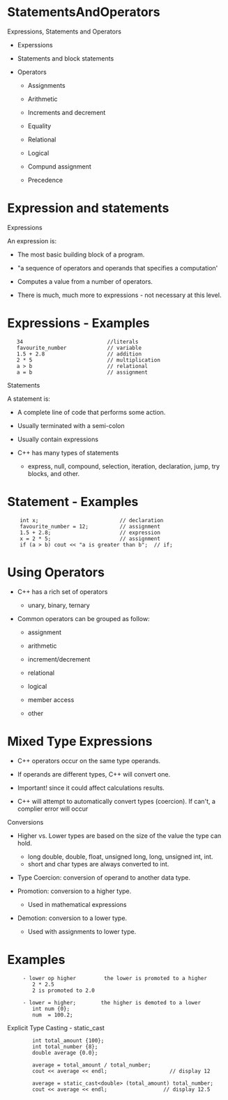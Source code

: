 # StatementsAndOperators
 Expressions, Statements and Operators

* Experssions

* Statements and block statements

* Operators

  - Assignments
 
  - Arithmetic
 
  - Increments and decrement
 
  - Equality
 
  - Relational
 
  - Logical
 
  - Compund assignment
 
  - Precedence
 

 # Expression and statements
 Expressions

 An expression is:

  - The most basic building block of a program.

  - "a sequence of operators and operands that specifies a computation'

  - Computes a value from a number of operators.

  - There is much, much more to expressions - not necessary at this level.

# Expressions - Examples

       34                           //literals
       favourite_number             // variable
       1.5 + 2.8                    // addition
       2 * 5                        // multiplication
       a > b                        // relational
       a = b                        // assignment

Statements

A statement is:

  - A complete line of code that performs some action.

  - Usually terminated with a semi-colon

  - Usually contain expressions

  - C++ has many types of statements

    * express, null, compound, selection, iteration, declaration, jump, try blocks, and other.
   
 # Statement - Examples

        int x;                          // declaration
        favourite_number = 12;          // assignment
        1.5 + 2.8;                      // expression
        x = 2 * 5;                      // assignment
        if (a > b) cout << "a is greater than b";  // if;
  

# Using Operators
* C++ has a rich set of operators

  - unary, binary, ternary

* Common operators can be grouped as follow:

  - assignment
 
  - arithmetic
 
  - increment/decrement
 
  - relational
 
  - logical
 
  - member access
 
  - other


# Mixed Type Expressions
* C++ operators occur on the same type operands.

* If operands are different types, C++ will convert one.

* Important! since it could affect calculations results.

* C++ will attempt to automatically convert types (coercion). If can't, a complier error will occur


Conversions

* Higher vs. Lower types are based on the size of the value the type can hold.

  - long double, double, float, unsigned long, long, unsigned int, int.
  - short and char types are always converted to int.

* Type Coercion: conversion of operand to another data type.

* Promotion: conversion to a higher type.
  - Used in mathematical expressions

* Demotion: conversion to a lower type.
  - Used with assignments to lower type.

# Examples

         - lower op higher         the lower is promoted to a higher
            2 * 2.5
            2 is promoted to 2.0

         - lower = higher;        the higher is demoted to a lower
            int num {0};
            num  = 100.2;

  
  Explicit Type Casting - static_cast<Type>

            int total_amount {100};
            int total_number {8};
            double average {0.0};

            average = total_amount / total_number;
            cout << average << endl;                    // display 12

            average = static_cast<double> (total_amount) total_number;
            cout << average << endl;                  // display 12.5












